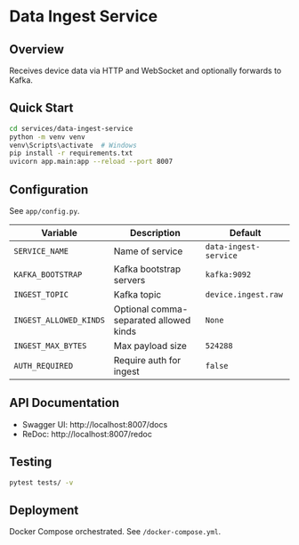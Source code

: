 # Data Ingest Service

## Overview
Receives device data via HTTP and WebSocket and optionally forwards to Kafka.

## Quick Start
```bash
cd services/data-ingest-service
python -m venv venv
venv\Scripts\activate  # Windows
pip install -r requirements.txt
uvicorn app.main:app --reload --port 8007
```

## Configuration
See `app/config.py`.

| Variable | Description | Default |
|----------|-------------|---------|
| `SERVICE_NAME` | Name of service | `data-ingest-service` |
| `KAFKA_BOOTSTRAP` | Kafka bootstrap servers | `kafka:9092` |
| `INGEST_TOPIC` | Kafka topic | `device.ingest.raw` |
| `INGEST_ALLOWED_KINDS` | Optional comma-separated allowed kinds | `None` |
| `INGEST_MAX_BYTES` | Max payload size | `524288` |
| `AUTH_REQUIRED` | Require auth for ingest | `false` |

## API Documentation
- Swagger UI: http://localhost:8007/docs
- ReDoc: http://localhost:8007/redoc

## Testing
```bash
pytest tests/ -v
```

## Deployment
Docker Compose orchestrated. See `/docker-compose.yml`.
